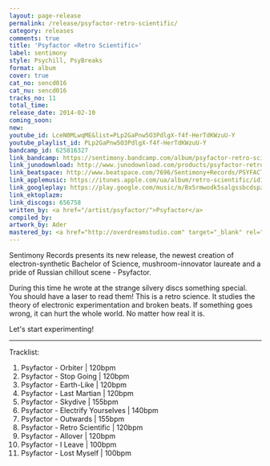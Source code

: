 ```yaml
---
layout: page-release
permalink: /release/psyfactor-retro-scientific/
category: releases
comments: true
title: 'Psyfactor «Retro Scientific»'
label: sentimony
style: Psychill, PsyBreaks
format: album
cover: true
cat_no: sencd016
cat_nu: sencd016
tracks_no: 11
total_time: 
release_date: 2014-02-10
coming_soon: 
new: 
youtube_id: LceN0MLwqME&list=PLp2GaPnw5O3PdlgX-f4f-HerTdKWzuU-Y
youtube_playlist_id: PLp2GaPnw5O3PdlgX-f4f-HerTdKWzuU-Y
bandcamp_id: 625816327
link_bandcamp: https://sentimony.bandcamp.com/album/psyfactor-retro-scientific
link_junodownload: http://www.junodownload.com/products/psyfactor-retro-scientific/2443464-02
link_beatspace: http://www.beatspace.com/7696/Sentimony+Records/PSYFACTOR/Retro+Scientific/detail.aspx
link_applemusic: https://itunes.apple.com/ua/album/retro-scientific/id1272439398?l=uk
link_googleplay: https://play.google.com/music/m/Bx5rmwodk5salgssbcdspzkhdl4?t=Psyfactor_Retro_Scientific
link_ektoplazm: 
link_discogs: 656758
written_by: <a href="/artist/psyfactor/">Psyfactor</a>
compiled_by: 
artwork_by: Ader
mastered_by: <a href="http://overdreamstudio.com" target="_blank" rel="noopener">Makus @ Overdream Studio</a>
---
```


Sentimony Records presents its new release, the newest creation of electron-synthetic Bachelor of Science, mushroom-innovator laureate and a pride of Russian chillout scene - Psyfactor.

During this time he wrote at the strange silvery discs something special. You should have a laser to read them! This is a retro science. It studies the theory of electronic experimentation and broken beats. If something goes wrong, it can hurt the whole world. No matter how real it is.

Let's start experimenting!

---
Tracklist:

01. Psyfactor - Orbiter \| 120bpm
02. Psyfactor - Stop Going \| 120bpm
03. Psyfactor - Earth-Like \| 120bpm
04. Psyfactor - Last Martian \| 120bpm
05. Psyfactor - Skydive \| 155bpm
06. Psyfactor - Electrify Yourselves \| 140bpm
07. Psyfactor - Outwards \| 155bpm
08. Psyfactor - Retro Scientific \| 120bpm
09. Psyfactor - Allover \| 120bpm
10. Psyfactor - I Leave \| 100bpm
11. Psyfactor - Lost Myself \| 100bpm
